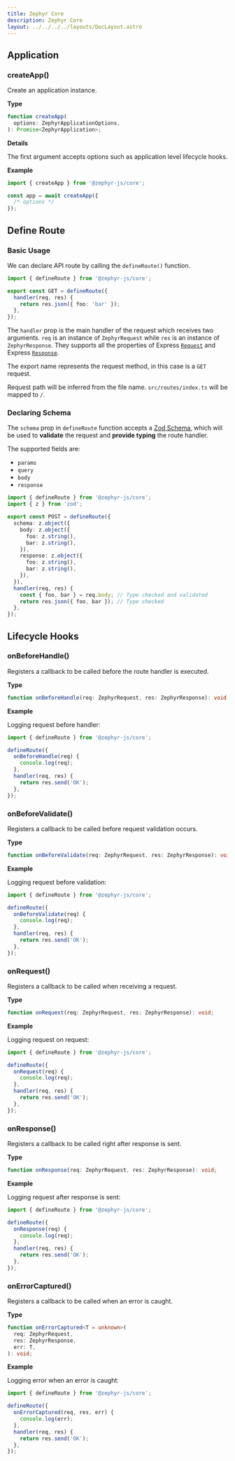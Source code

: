 ```yaml
---
title: Zephyr Core
description: Zephyr Core
layout: ../../../../layouts/DocLayout.astro
---
```


## Application

### createApp()

Create an application instance.

**Type**

```ts
function createApp(
  options: ZephyrApplicationOptions,
): Promise<ZephyrApplication>;
```

**Details**

The first argument accepts options such as application level lifecycle hooks.

**Example**

```ts
import { createApp } from '@zephyr-js/core';

const app = await createApp({
  /* options */
});
```

## Define Route

### Basic Usage

We can declare API route by calling the `defineRoute()` function.

```ts title="src/routes/index.ts"
import { defineRoute } from '@zephyr-js/core';

export const GET = defineRoute({
  handler(req, res) {
    return res.json({ foo: 'bar' });
  },
});
```

The `handler` prop is the main handler of the request which receives two arguments. `req` is an instance of `ZephyrRequest` while `res` is an instance of `ZephyrResponse`. They supports all the properties of Express [`Request`](https://expressjs.com/en/4x/api.html#req) and Express [`Response`](https://expressjs.com/en/4x/api.html#res).

The export name represents the request method, in this case is a `GET` request.

Request path will be inferred from the file name. `src/routes/index.ts` will be mapped to `/`.

### Declaring Schema

The `schema` prop in `defineRoute` function accepts a [Zod Schema](https://zod.dev/?id=objects), which will be used to **validate** the request and **provide typing** the route handler.

The supported fields are:

- `params`
- `query`
- `body`
- `response`

```ts title="src/routes/index.ts"
import { defineRoute } from '@zephyr-js/core';
import { z } from 'zod';

export const POST = defineRoute({
  schema: z.object({
    body: z.object({
      foo: z.string(),
      bar: z.string(),
    }),
    response: z.object({
      foo: z.string(),
      bar: z.string(),
    }),
  }),
  handler(req, res) {
    const { foo, bar } = req.body; // Type checked and validated
    return res.json({ foo, bar }); // Type checked
  },
});
```

## Lifecycle Hooks

### onBeforeHandle()

Registers a callback to be called before the route handler is executed.

**Type**

```ts
function onBeforeHandle(req: ZephyrRequest, res: ZephyrResponse): void;
```

**Example**

Logging request before handler:

```ts
import { defineRoute } from '@zephyr-js/core';

defineRoute({
  onBeforeHandle(req) {
    console.log(req);
  },
  handler(req, res) {
    return res.send('OK');
  },
});
```

### onBeforeValidate()

Registers a callback to be called before request validation occurs.

**Type**

```ts
function onBeforeValidate(req: ZephyrRequest, res: ZephyrResponse): void;
```

**Example**

Logging request before validation:

```ts
import { defineRoute } from '@zephyr-js/core';

defineRoute({
  onBeforeValidate(req) {
    console.log(req);
  },
  handler(req, res) {
    return res.send('OK');
  },
});
```

### onRequest()

Registers a callback to be called when receiving a request.

**Type**

```ts
function onRequest(req: ZephyrRequest, res: ZephyrResponse): void;
```

**Example**

Logging request on request:

```ts
import { defineRoute } from '@zephyr-js/core';

defineRoute({
  onRequest(req) {
    console.log(req);
  },
  handler(req, res) {
    return res.send('OK');
  },
});
```

### onResponse()

Registers a callback to be called right after response is sent.

**Type**

```ts
function onResponse(req: ZephyrRequest, res: ZephyrResponse): void;
```

**Example**

Logging request after response is sent:

```ts
import { defineRoute } from '@zephyr-js/core';

defineRoute({
  onResponse(req) {
    console.log(req);
  },
  handler(req, res) {
    return res.send('OK');
  },
});
```

### onErrorCaptured()

Registers a callback to be called when an error is caught.

**Type**

```ts
function onErrorCaptured<T = unknown>(
  req: ZephyrRequest,
  res: ZephyrResponse,
  err: T,
): void;
```

**Example**

Logging error when an error is caught:

```ts
import { defineRoute } from '@zephyr-js/core';

defineRoute({
  onErrorCaptured(req, res, err) {
    console.log(err);
  },
  handler(req, res) {
    return res.send('OK');
  },
});
```
